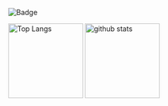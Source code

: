 ![Badge](https://cp-logo.vercel.app/atcoder/n000r111)

<p align="left"> 
  <img alt="Top Langs" height="150px" src="https://github-readme-stats.vercel.app/api/top-langs/?username=Kimoto-Norihiro&layout=compact&show_icons=true" />
  <img alt="github stats" height="150px" src="https://github-readme-stats.vercel.app/api?username=Kimoto-Norihiro&show_icons=ture" />
</p>
